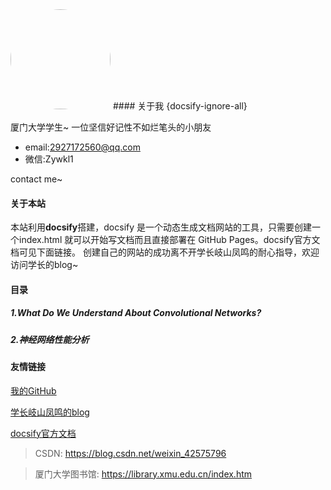 
<img width="160px" style="border-radius: 50%" bor src="https://s2.ax1x.com/2019/12/21/QvumPx.jpg">
#### 关于我 {docsify-ignore-all}

厦门大学学生~
一位坚信好记性不如烂笔头的小朋友
- email:2927172560@qq.com
- 微信:Zywkl1

contact me~

#### 关于本站
本站利用**docsify**搭建，docsify 是一个动态生成文档网站的工具，只需要创建一个index.html 就可以开始写文档而且直接部署在 GitHub Pages。docsify官方文档可见下面链接。
创建自己的网站的成功离不开学长岐山凤鸣的耐心指导，欢迎访问学长的blog~

#### 目录
##### 1.What Do We Understand About Convolutional Networks?
##### 2.神经网络性能分析


#### 友情链接
[我的GitHub](<https://github.com/yueeer>)

[学长岐山凤鸣的blog](<http://www.ecohnoch.cn/>)

[docsify官方文档](<https://docsify.js.org/>)

> CSDN: https://blog.csdn.net/weixin_42575796

> 厦门大学图书馆: https://library.xmu.edu.cn/index.htm
